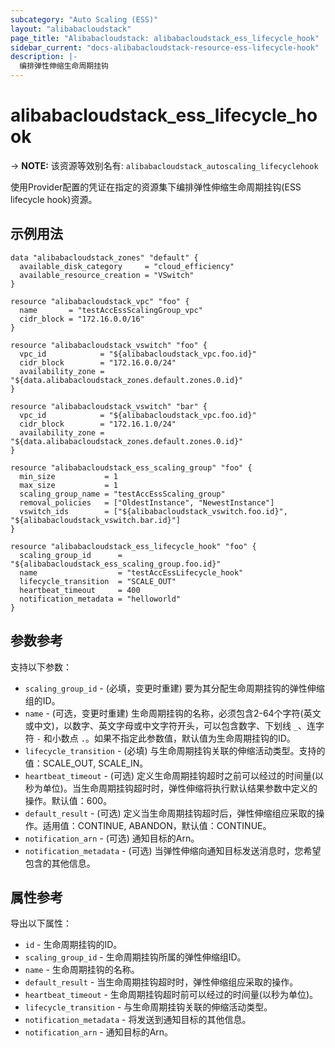 ```yaml
---
subcategory: "Auto Scaling (ESS)"
layout: "alibabacloudstack"
page_title: "Alibabacloudstack: alibabacloudstack_ess_lifecycle_hook"
sidebar_current: "docs-alibabacloudstack-resource-ess-lifecycle-hook"
description: |-
  编排弹性伸缩生命周期挂钩
---
```


# alibabacloudstack_ess_lifecycle_hook
-> **NOTE:** 该资源等效别名有: `alibabacloudstack_autoscaling_lifecyclehook`

使用Provider配置的凭证在指定的资源集下编排弹性伸缩生命周期挂钩(ESS lifecycle hook)资源。

## 示例用法

```
data "alibabacloudstack_zones" "default" {
  available_disk_category     = "cloud_efficiency"
  available_resource_creation = "VSwitch"
}

resource "alibabacloudstack_vpc" "foo" {
  name       = "testAccEssScalingGroup_vpc"
  cidr_block = "172.16.0.0/16"
}

resource "alibabacloudstack_vswitch" "foo" {
  vpc_id            = "${alibabacloudstack_vpc.foo.id}"
  cidr_block        = "172.16.0.0/24"
  availability_zone = "${data.alibabacloudstack_zones.default.zones.0.id}"
}

resource "alibabacloudstack_vswitch" "bar" {
  vpc_id            = "${alibabacloudstack_vpc.foo.id}"
  cidr_block        = "172.16.1.0/24"
  availability_zone = "${data.alibabacloudstack_zones.default.zones.0.id}"
}

resource "alibabacloudstack_ess_scaling_group" "foo" {
  min_size           = 1
  max_size           = 1
  scaling_group_name = "testAccEssScaling_group"
  removal_policies   = ["OldestInstance", "NewestInstance"]
  vswitch_ids        = ["${alibabacloudstack_vswitch.foo.id}", "${alibabacloudstack_vswitch.bar.id}"]
}

resource "alibabacloudstack_ess_lifecycle_hook" "foo" {
  scaling_group_id      = "${alibabacloudstack_ess_scaling_group.foo.id}"
  name                  = "testAccEssLifecycle_hook"
  lifecycle_transition  = "SCALE_OUT"
  heartbeat_timeout     = 400
  notification_metadata = "helloworld"
}
```

## 参数参考

支持以下参数：

* `scaling_group_id` - (必填，变更时重建) 要为其分配生命周期挂钩的弹性伸缩组的ID。
* `name` - (可选，变更时重建) 生命周期挂钩的名称，必须包含2-64个字符(英文或中文)，以数字、英文字母或中文字符开头，可以包含数字、下划线 `_`、连字符 `-` 和小数点 `.`。如果不指定此参数值，默认值为生命周期挂钩的ID。
* `lifecycle_transition` - (必填) 与生命周期挂钩关联的伸缩活动类型。支持的值：SCALE_OUT, SCALE_IN。
* `heartbeat_timeout` - (可选) 定义生命周期挂钩超时之前可以经过的时间量(以秒为单位)。当生命周期挂钩超时时，弹性伸缩将执行默认结果参数中定义的操作。默认值：600。
* `default_result` - (可选) 定义当生命周期挂钩超时后，弹性伸缩组应采取的操作。适用值：CONTINUE, ABANDON，默认值：CONTINUE。
* `notification_arn` - (可选) 通知目标的Arn。
* `notification_metadata` - (可选) 当弹性伸缩向通知目标发送消息时，您希望包含的其他信息。

## 属性参考

导出以下属性：

* `id` - 生命周期挂钩的ID。
* `scaling_group_id` - 生命周期挂钩所属的弹性伸缩组ID。
* `name` - 生命周期挂钩的名称。
* `default_result` - 当生命周期挂钩超时时，弹性伸缩组应采取的操作。
* `heartbeat_timeout` - 生命周期挂钩超时前可以经过的时间量(以秒为单位)。
* `lifecycle_transition` - 与生命周期挂钩关联的伸缩活动类型。
* `notification_metadata` - 将发送到通知目标的其他信息。
* `notification_arn` - 通知目标的Arn。